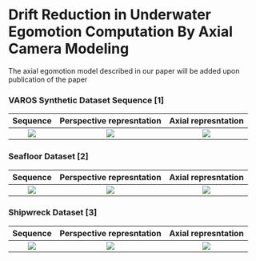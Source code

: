 # Drift Reduction in Underwater Egomotion Computation By Axial Camera Modeling


The axial egomotion model described in our paper will be added upon publication of the paper


### VAROS Synthetic Dataset Sequence [1]
Sequence  |  Perspective represntation  |  Axial represntation
:----------------:|:--------------------:|:--------------------:
![](https://github.com/bashar-elnashef/Axial-underwater-egomotion/blob/main/GIFs/Sequence_SHIP.gif?raw=true)  |  ![](https://github.com/bashar-elnashef/Axial-underwater-egomotion/blob/main/GIFs/Trajectory_SHIP_perspective.gif?raw=true)  |  ![](https://github.com/bashar-elnashef/Axial-underwater-egomotion/blob/main/GIFs/Trajectory_SHIP_axial.gif?raw=true)


### Seafloor Dataset [2]
Sequence  |  Perspective represntation  |  Axial represntation
:----------------:|:--------------------:|:--------------------:
![](https://github.com/AROS-Vision-Group/Mono-VO/blob/main/gifs/traces_gt_orbit.gif?raw=true)  |  ![](https://github.com/AROS-Vision-Group/Mono-VO/blob/main/gifs/traces_uw_orbit.gif?raw=true)  |  ![](https://github.com/AROS-Vision-Group/Mono-VO/blob/main/gifs/traces_uw_orbit.gif?raw=true)


### Shipwreck Dataset [3]
Sequence  |  Perspective represntation  |  Axial represntation
:----------------:|:--------------------:|:--------------------:
![](https://github.com/AROS-Vision-Group/Mono-VO/blob/main/gifs/traces_gt_orbit.gif?raw=true)  |  ![](https://github.com/AROS-Vision-Group/Mono-VO/blob/main/gifs/traces_uw_orbit.gif?raw=true)  |  ![](https://github.com/AROS-Vision-Group/Mono-VO/blob/main/gifs/traces_uw_orbit.gif?raw=true)


